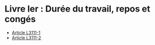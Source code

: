 # Livre Ier : Durée du travail, repos et congés

* [Article L3111-1](./LEGIARTI000006902438.md)
* [Article L3111-2](./LEGIARTI000006902439.md)

